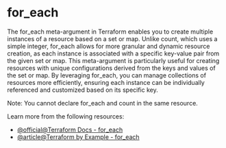 # for_each

The for_each meta-argument in Terraform enables you to create multiple instances of a resource based on a set or map. Unlike count, which uses a simple integer, for_each allows for more granular and dynamic resource creation, as each instance is associated with a specific key-value pair from the given set or map. This meta-argument is particularly useful for creating resources with unique configurations derived from the keys and values of the set or map. By leveraging for_each, you can manage collections of resources more efficiently, ensuring each instance can be individually referenced and customized based on its specific key.

Note: You cannot declare for_each and count in the same resource.

Learn more from the following resources:

- [@official@Terraform Docs - for_each](https://developer.hashicorp.com/terraform/language/meta-arguments/for_each)
- [@article@Terraform by Example - for_each](https://www.terraformbyexample.com/for_each)
